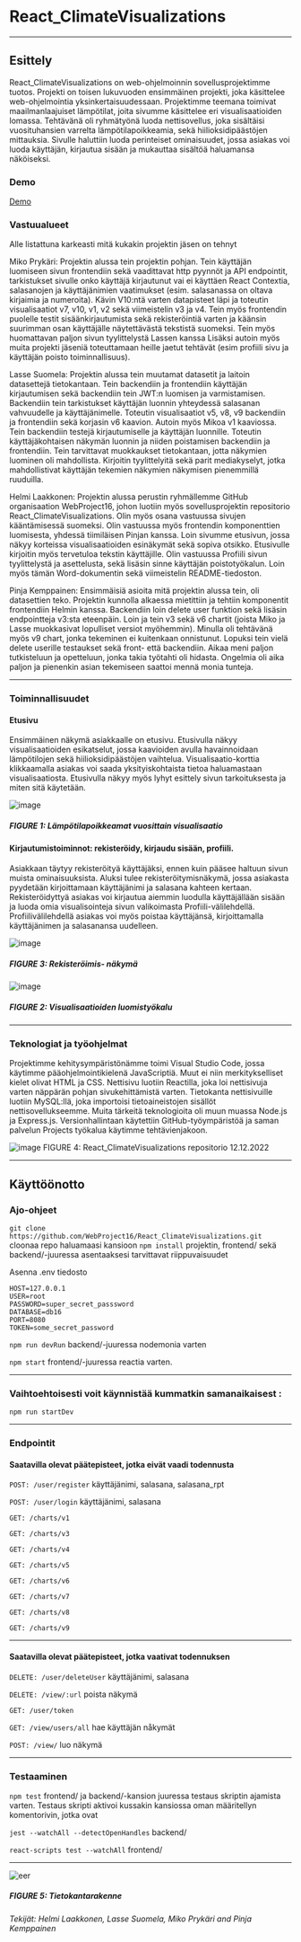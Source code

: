 # React_ClimateVisualizations

---

## Esittely
React_ClimateVisualizations on web-ohjelmoinnin sovellusprojektimme tuotos. Projekti on toisen lukuvuoden ensimmäinen projekti, joka käsittelee web-ohjelmointia yksinkertaisuudessaan. Projektimme teemana toimivat maailmanlaajuiset lämpötilat, joita sivumme käsittelee eri visualisaatioiden lomassa. Tehtävänä oli ryhmätyönä luoda nettisovellus, joka sisältäisi vuosituhansien varrelta lämpötilapoikkeamia, sekä hiilioksidipäästöjen mittauksia. Sivulle haluttiin luoda perinteiset ominaisuudet, jossa asiakas voi luoda käyttäjän, kirjautua sisään ja mukauttaa sisältöä haluamansa näköiseksi.

### Demo
[Demo](http://5.255.109.11)

### Vastuualueet
Alle listattuna karkeasti mitä kukakin projektin jäsen on tehnyt

Miko Prykäri:
Projektin alussa tein projektin pohjan. Tein käyttäjän luomiseen sivun frontendiin sekä vaadittavat http pyynnöt ja API endpointit, tarkistukset sivulle onko käyttäjä kirjautunut vai ei käyttäen React Contextia, salasanojen ja käyttäjänimien vaatimukset (esim. salasanassa on oltava kirjaimia ja numeroita). Kävin V10:ntä varten datapisteet läpi ja toteutin visualisaatiot v7, v10, v1, v2 sekä viimeistelin v3 ja v4. Tein myös frontendin puolelle testit sisäänkirjautumista sekä rekisteröintiä varten ja käänsin suurimman osan käyttäjälle näytettävästä tekstistä suomeksi. Tein myös huomattavan paljon sivun tyylittelystä Lassen kanssa
 Lisäksi autoin myös muita projekti jäseniä toteuttamaan heille jaetut tehtävät (esim profiili sivu ja käyttäjän poisto toiminnallisuus).
 
Lasse Suomela:
Projektin alussa tein muutamat datasetit ja laitoin datasettejä tietokantaan. Tein backendiin ja frontendiin käyttäjän kirjautumisen sekä backendiin tein JWT:n luomisen ja varmistamisen. Backendiin tein tarkistukset käyttäjän luonnin yhteydessä salasanan vahvuudelle ja käyttäjänimelle. Toteutin visualisaatiot v5, v8, v9 backendiin ja frontendiin sekä korjasin v6 kaavion. Autoin myös Mikoa v1 kaaviossa. Tein backendiin testejä kirjautumiselle ja käyttäjän luonnille. Toteutin käyttäjäkohtaisen näkymän luonnin ja niiden poistamisen backendiin ja frontendiin. Tein tarvittavat muokkaukset tietokantaan, jotta näkymien luominen oli mahdollista. Kirjoitin tyylittelyitä sekä parit mediakyselyt, jotka mahdollistivat käyttäjän tekemien näkymien näkymisen pienemmillä ruuduilla.

Helmi Laakkonen:
Projektin alussa perustin ryhmällemme GitHub organisaation WebProject16, johon luotiin myös sovellusprojektin repositorio React_ClimateVisualizations. Olin myös osana vastuussa sivujen kääntämisessä suomeksi. Olin vastuussa myös frontendin komponenttien luomisesta, yhdessä tiimiläisen Pinjan kanssa. Loin sivumme etusivun, jossa näkyy korteissa visualisaatioiden esinäkymät sekä sopiva otsikko. Etusivulle kirjoitin myös tervetuloa tekstin käyttäjille. Olin vastuussa Profiili sivun tyylittelystä ja asettelusta, sekä lisäsin sinne käyttäjän poistotyökalun. Loin myös tämän Word-dokumentin sekä viimeistelin README-tiedoston.

Pinja Kemppainen:
Ensimmäisiä asioita mitä projektin alussa tein, oli datasettien teko. Projektin kunnolla alkaessa mietittiin ja tehtiin komponentit frontendiin Helmin kanssa. Backendiin loin delete user funktion sekä lisäsin endpointteja v3:sta eteenpäin. Loin ja tein v3 sekä v6 chartit (joista Miko ja Lasse muokkasivat lopulliset versiot myöhemmin). Minulla oli tehtävänä myös v9 chart, jonka tekeminen ei kuitenkaan onnistunut. Lopuksi tein vielä delete userille testaukset sekä front- että backendiin.
Aikaa meni paljon tutkisteluun ja opetteluun, jonka takia työtahti oli hidasta. Ongelmia oli aika paljon ja pienenkin asian tekemiseen saattoi mennä monia tunteja.

---

### Toiminnallisuudet
#### Etusivu
Ensimmäinen näkymä asiakkaalle on etusivu. Etusivulla näkyy visualisaatioiden esikatselut, jossa kaavioiden avulla havainnoidaan lämpötilojen sekä hiilioksidipäästöjen vaihtelua. Visualisaatio-korttia klikkaamalla asiakas voi saada yksityiskohtaista tietoa haluamastaan visualisaatiosta. Etusivulla näkyy myös lyhyt esittely sivun tarkoituksesta ja miten sitä käytetään.

![image](https://user-images.githubusercontent.com/101475167/207713536-e22c67f8-219a-4c7a-b794-f8bcd4095c98.png)
##### FIGURE 1: Lämpötilapoikkeamat vuosittain visualisaatio

#### Kirjautumistoiminnot: rekisteröidy, kirjaudu sisään, profiili.
Asiakkaan täytyy rekisteröityä käyttäjäksi, ennen kuin pääsee haltuun sivun muista ominaisuuksista. Aluksi tulee rekisteröitymisnäkymä, jossa asiakasta pyydetään kirjoittamaan käyttäjänimi ja salasana kahteen kertaan. Rekisteröidyttyä asiakas voi kirjautua aiemmin luodulla käyttäjällään sisään ja luoda omia visualisointeja sivun valikoimasta Profiili-välilehdellä. Profiilivälilehdellä asiakas voi myös poistaa käyttäjänsä, kirjoittamalla käyttäjänimen ja salasanansa uudelleen.

![image](https://user-images.githubusercontent.com/101475167/207713603-1424c8a0-b585-45aa-8191-d6041fbef15c.png)
##### FIGURE 3: Rekisteröimis- näkymä 

![image](https://user-images.githubusercontent.com/101475167/207713635-0f32a22d-ace3-442a-b7cf-468658d11827.png)
##### FIGURE 2: Visualisaatioiden luomistyökalu

---

### Teknologiat ja työohjelmat
Projektimme kehitysympäristönämme toimi Visual Studio Code, jossa käytimme pääohjelmointikielenä JavaScriptiä. Muut ei niin merkitykselliset kielet olivat HTML ja CSS. Nettisivu luotiin Reactilla, joka loi nettisivuja varten näppärän pohjan sivukehittämistä varten. Tietokanta nettisivuille luotiin MySQL:llä, joka importoisi tietoaineistojen sisällöt nettisovellukseemme. Muita tärkeitä teknologioita oli muun muassa Node.js ja Express.js. Versionhallintaan käytettiin GitHub-työympäristöä ja saman palvelun Projects työkalua käytimme tehtävienjakoon.

![image](https://user-images.githubusercontent.com/101475167/207713708-c1e95c82-d020-43d6-9c01-209b29e59b26.png)
FIGURE 4: React_ClimateVisualizations repositorio 12.12.2022

---

## Käyttöönotto
### Ajo-ohjeet
`git clone https://github.com/WebProject16/React_ClimateVisualizations.git` cloonaa repo haluamaasi kansioon
`npm install` projektin, frontend/ sekä backend/-juuressa asentaaksesi tarvittavat riippuvaisuudet

Asenna .env tiedosto

```
HOST=127.0.0.1
USER=root
PASSWORD=super_secret_passsword
DATABASE=db16
PORT=8080
TOKEN=some_secret_password
```


`npm run devRun` backend/-juuressa nodemonia varten

`npm start` frontend/-juuressa reactia varten.

--- 
### Vaihtoehtoisesti voit käynnistää kummatkin samanaikaisest :

`npm run startDev` 

---

### Endpointit
#### Saatavilla olevat päätepisteet, jotka eivät vaadi todennusta

`POST: /user/register` käyttäjänimi, salasana, salasana_rpt

`POST: /user/login` käyttäjänimi, salasana

`GET: /charts/v1`

`GET: /charts/v3`

`GET: /charts/v4`

`GET: /charts/v5`

`GET: /charts/v6`

`GET: /charts/v7`

`GET: /charts/v8`

`GET: /charts/v9`

---

#### Saatavilla olevat päätepisteet, jotka vaativat todennuksen

`DELETE: /user/deleteUser` käyttäjänimi, salasana

`DELETE: /view/:url` poista näkymä

`GET: /user/token`

`GET: /view/users/all` hae käyttäjän nåkymät

`POST: /view/` luo näkymä

---

### Testaaminen

`npm test` frontend/ ja backend/-kansion juuressa testaus skriptin ajamista varten. Testaus skripti aktivoi kussakin kansiossa oman määritellyn komentorivin, jotka ovat

`jest --watchAll --detectOpenHandles` backend/

`react-scripts test --watchAll` frontend/

---


![eer](https://user-images.githubusercontent.com/101475167/207702681-7042a97c-b860-4a6b-96a3-1de2786e1c92.png)
##### FIGURE 5: Tietokantarakenne

*Tekijät: Helmi Laakkonen, Lasse Suomela, Miko Prykäri and Pinja Kemppainen*
